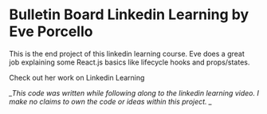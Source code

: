 # Bulletin Board Linkedin Learning by Eve Porcello

This is the end project of this linkedin learning course. Eve does a great  
job explaining some React.js basics like lifecycle hooks and props/states.

Check out her work on Linkedin Learning




*_This code was written while following along to the linkedin learning video. I make no claims to own the code or ideas within this project. _*